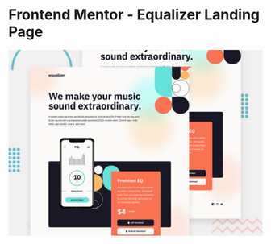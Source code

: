 # Frontend Mentor - Equalizer Landing Page

![Design preview for the Equalizer Landing Page coding challenge](./design/desktop-preview.jpg)
